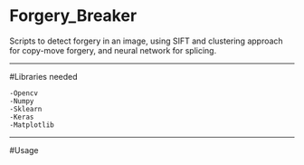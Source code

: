 # Forgery_Breaker
Scripts to detect forgery in an image, using SIFT and clustering approach for copy-move forgery, and neural network for splicing.

---
#Libraries needed

    -Opencv
    -Numpy
    -Sklearn
    -Keras
    -Matplotlib
---
#Usage

